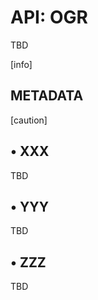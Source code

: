 # API: OGR

TBD

<aside class="info">
[info]
</aside>


## METADATA

<aside class="caution">
[caution]
</aside>


## &bull; XXX

TBD

## &bull; YYY

TBD

## &bull; ZZZ

TBD
